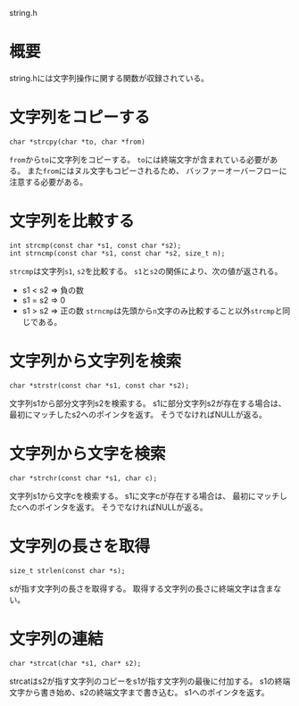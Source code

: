 string.h

# 概要
string.hには文字列操作に関する関数が収録されている。

# 文字列をコピーする
    char *strcpy(char *to, char *from)
`from`から`to`に文字列をコピーする。
`to`には終端文字が含まれている必要がある。
また`from`にはヌル文字もコピーされるため、
バッファーオーバーフローに注意する必要がある。

# 文字列を比較する
    int strcmp(const char *s1, const char *s2);
    int strncmp(const char *s1, const char *s2, size_t n);
`strcmp`は文字列`s1`, `s2`を比較する。
`s1`と`s2`の関係により、次の値が返される。
- s1 < s2 => 負の数
- s1 = s2 => 0
- s1 > s2 => 正の数
`strncmp`は先頭から`n`文字のみ比較すること以外`strcmp`と同じである。

# 文字列から文字列を検索
    char *strstr(const char *s1, const char *s2);
文字列s1から部分文字列s2を検索する。
s1に部分文字列s2が存在する場合は、
最初にマッチしたs2へのポインタを返す。
そうでなければNULLが返る。

# 文字列から文字を検索
    char *strchr(const char *s1, char c);
文字列s1から文字cを検索する。
s1に文字cが存在する場合は、
最初にマッチしたcへのポインタを返す。
そうでなければNULLが返る。

# 文字列の長さを取得
    size_t strlen(const char *s);
sが指す文字列の長さを取得する。
取得する文字列の長さに終端文字は含まない。

# 文字列の連結
    char *strcat(char *s1, char* s2);
strcatはs2が指す文字列のコピーをs1が指す文字列の最後に付加する。
s1の終端文字から書き始め、s2の終端文字まで書き込む。
s1へのポインタを返す。
